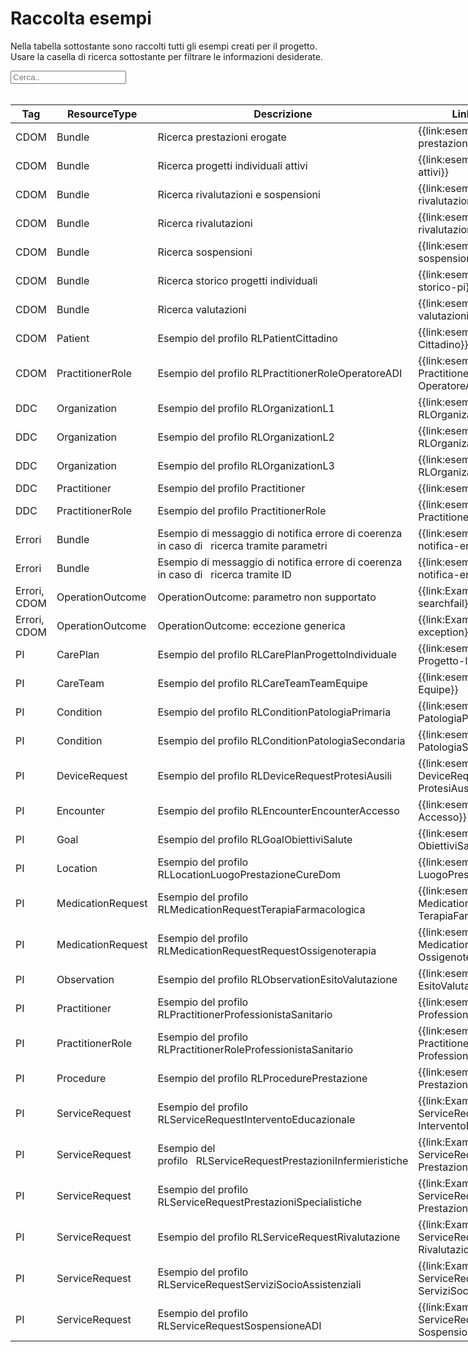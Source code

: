 <html>
  <head>
    <script src="https://ajax.googleapis.com/ajax/libs/jquery/3.6.0/jquery.min.js"></script>
    <script>
      $(document).ready(function () {
        $("#myInput").on("keyup", function () {
          var value = $(this).val().toLowerCase();
          $("#myTable tr").filter(function () {
            $(this).toggle($(this).text().toLowerCase().indexOf(value) > -1);
          });
        });
      });
    </script>
  </head>
  <body>
    <h1>Raccolta esempi</h1>
    <div>
      <p>
        Nella tabella sottostante sono raccolti tutti gli esempi creati per il progetto.
        <br />
        Usare la casella di ricerca sottostante per filtrare le informazioni
        desiderate.
      </p>
      <input id="myInput" type="text" placeholder="Cerca.." />
    </div>
    <br/>
    <table style="width: fit-content">
      <thead>
          <tr>
          <th>Tag</th>
          <th>ResourceType</th>
          <th>Descrizione</th>
          <th>Link Simplifier</th>
          </tr>
      </thead>
      <tbody id="myTable">
          <tr>
          <td>CDOM</td>
          <td>Bundle</td>
          <td>Ricerca prestazioni erogate</td>
          <td>{{link:esempio-ricerca-prestazioni-erogate}}</td>
          </tr>
          <tr>
          <td>CDOM</td>
          <td>Bundle</td>
          <td>Ricerca progetti individuali attivi</td>
          <td>{{link:esempio-ricerca-pi-attivi}}</td>
          </tr>
          <tr>
          <td>CDOM</td>
          <td>Bundle</td>
          <td>Ricerca rivalutazioni e sospensioni</td>
          <td>{{link:esempio-ricerca-rivalutazioni-sospensioni}}</td>
          </tr>
          <tr>
          <td>CDOM</td>
          <td>Bundle</td>
          <td>Ricerca rivalutazioni</td>
          <td>{{link:esempio-ricerca-rivalutazioni}}</td>
          </tr>
          <tr>
          <td>CDOM</td>
          <td>Bundle</td>
          <td>Ricerca sospensioni</td>
          <td>{{link:esempio-ricerca-sospensione}}</td>
          </tr>
          <tr>
          <td>CDOM</td>
          <td>Bundle</td>
          <td>Ricerca storico progetti individuali</td>
          <td>{{link:esempio-ricerca-storico-pi}}</td>
          </tr>
          <tr>
          <td>CDOM</td>
          <td>Bundle</td>
          <td>Ricerca valutazioni</td>
          <td>{{link:esempio-ricerca-valutazioni}}</td>
          </tr>
          <tr>
          <td>CDOM</td>
          <td>Patient</td>
          <td>Esempio del profilo RLPatientCittadino</td>
          <td>{{link:esempio-Patient-Cittadino}}</td>
          </tr>
          <tr>
          <td>CDOM</td>
          <td>PractitionerRole</td>
          <td>Esempio del profilo RLPractitionerRoleOperatoreADI</td>
          <td>{{link:esempio-PractitionerRole-OperatoreADI}}</td>
          </tr>
          <tr>
          <td>DDC</td>
          <td>Organization</td>
          <td>Esempio del profilo RLOrganizationL1</td>
          <td>{{link:esempio-RLOrganizationL1}}</td>
          </tr>
          <tr>
          <td>DDC</td>
          <td>Organization</td>
          <td>Esempio del profilo RLOrganizationL2</td>
          <td>{{link:esempio-RLOrganizationL2}}</td>
          </tr>
          <tr>
          <td>DDC</td>
          <td>Organization</td>
          <td>Esempio del profilo RLOrganizationL3</td>
          <td>{{link:esempio-RLOrganizationL3}}</td>
          </tr>
          <tr>
          <td>DDC</td>
          <td>Practitioner</td>
          <td>Esempio del profilo Practitioner</td>
          <td>{{link:esempio-Practitioner}}</td>
          </tr>
          <tr>
          <td>DDC</td>
          <td>PractitionerRole</td>
          <td>Esempio del profilo PractitionerRole</td>
          <td>{{link:esempio-PractitionerRole}}</td>
          </tr>
          <tr>
          <td>Errori</td>
          <td>Bundle</td>
          <td>
              Esempio di messaggio di notifica errore di coerenza in caso
              di&nbsp;&nbsp;&nbsp;ricerca tramite parametri
          </td>
          <td>{{link:esempio-bundle-notifica-errori-bundle}}</td>
          </tr>
          <tr>
          <td>Errori</td>
          <td>Bundle</td>
          <td>
              Esempio di messaggio di notifica errore di coerenza in caso
              di&nbsp;&nbsp;&nbsp;ricerca tramite ID
          </td>
          <td>{{link:esempio-bundle-notifica-errori-resource}}</td>
          </tr>
          <tr>
          <td>Errori, CDOM</td>
          <td>OperationOutcome</td>
          <td>OperationOutcome: parametro non supportato</td>
          <td>{{link:Examples-Example-searchfail}}</td>
          </tr>
          <tr>
          <td>Errori, CDOM</td>
          <td>OperationOutcome</td>
          <td>OperationOutcome: eccezione generica</td>
          <td>{{link:Examples-Example-exception}}</td>
          </tr>
          <tr>
          <td>PI</td>
          <td>CarePlan</td>
          <td>Esempio del profilo RLCarePlanProgettoIndividuale</td>
          <td>{{link:esempio-CarePlan-Progetto-Individuale}}</td>
          </tr>
          <tr>
          <td>PI</td>
          <td>CareTeam</td>
          <td>Esempio del profilo RLCareTeamTeamEquipe</td>
          <td>{{link:esempio-CareTeam-Equipe}}</td>
          </tr>
          <tr>
          <td>PI</td>
          <td>Condition</td>
          <td>Esempio del profilo RLConditionPatologiaPrimaria</td>
          <td>{{link:esempio-Condition-PatologiaPrimaria}}</td>
          </tr>
          <tr>
          <td>PI</td>
          <td>Condition</td>
          <td>Esempio del profilo RLConditionPatologiaSecondaria</td>
          <td>{{link:esempio-Condition-PatologiaSecondaria}}</td>
          </tr>
          <tr>
          <td>PI</td>
          <td>DeviceRequest</td>
          <td>Esempio del profilo RLDeviceRequestProtesiAusili</td>
          <td>{{link:esempio-DeviceRequest-ProtesiAusili}}</td>
          </tr>
          <tr>
          <td>PI</td>
          <td>Encounter</td>
          <td>Esempio del profilo RLEncounterEncounterAccesso</td>
          <td>{{link:esempio-Encounter-Accesso}}</td>
          </tr>
          <tr>
          <td>PI</td>
          <td>Goal</td>
          <td>Esempio del profilo RLGoalObiettiviSalute</td>
          <td>{{link:esempio-Goal-ObiettiviSalute}}</td>
          </tr>
          <tr>
          <td>PI</td>
          <td>Location</td>
          <td>Esempio del profilo RLLocationLuogoPrestazioneCureDom</td>
          <td>{{link:esempio-Location-LuogoPrestazioneCureDom}}</td>
          </tr>
          <tr>
          <td>PI</td>
          <td>MedicationRequest</td>
          <td>Esempio del profilo RLMedicationRequestTerapiaFarmacologica</td>
          <td>{{link:esempio-MedicationRequest-TerapiaFarmacologica}}</td>
          </tr>
          <tr>
          <td>PI</td>
          <td>MedicationRequest</td>
          <td>Esempio del profilo RLMedicationRequestRequestOssigenoterapia</td>
          <td>{{link:esempio-MedicationRequest-Ossigenoterapia}}</td>
          </tr>
          <tr>
          <td>PI</td>
          <td>Observation</td>
          <td>Esempio del profilo RLObservationEsitoValutazione</td>
          <td>{{link:esempio-Observation-EsitoValutazione}}</td>
          </tr>
          <tr>
          <td>PI</td>
          <td>Practitioner</td>
          <td>Esempio del profilo RLPractitionerProfessionistaSanitario</td>
          <td>{{link:esempio-Practitioner-ProfessionistaSanitario}}</td>
          </tr>
          <tr>
          <td>PI</td>
          <td>PractitionerRole</td>
          <td>Esempio del profilo RLPractitionerRoleProfessionistaSanitario</td>
          <td>{{link:esempio-PractitionerRole-ProfessionistaSanitario}}</td>
          </tr>
          <tr>
          <td>PI</td>
          <td>Procedure</td>
          <td>Esempio del profilo RLProcedurePrestazione</td>
          <td>{{link:esempio-Procedure-Prestazione}}</td>
          </tr>
          <tr>
          <td>PI</td>
          <td>ServiceRequest</td>
          <td>Esempio del profilo RLServiceRequestInterventoEducazionale</td>
          <td>{{link:Examples-Example-ServiceRequest-InterventoEducazionale}}</td>
          </tr>
          <tr>
          <td>PI</td>
          <td>ServiceRequest</td>
          <td>
              Esempio del
              profilo&nbsp;&nbsp;&nbsp;RLServiceRequestPrestazioniInfermieristiche
          </td>
          <td>
              {{link:Examples-Example-ServiceRequest-PrestazioniInfermieristiche}}
          </td>
          </tr>
          <tr>
          <td>PI</td>
          <td>ServiceRequest</td>
          <td>Esempio del profilo RLServiceRequestPrestazioniSpecialistiche</td>
          <td>
              {{link:Examples-Example-ServiceRequest-PrestazioniSpecialistiche}}
          </td>
          </tr>
          <tr>
          <td>PI</td>
          <td>ServiceRequest</td>
          <td>Esempio del profilo RLServiceRequestRivalutazione</td>
          <td>{{link:Examples-Example-ServiceRequest-Rivalutazione}}</td>
          </tr>
          <tr>
          <td>PI</td>
          <td>ServiceRequest</td>
          <td>Esempio del profilo RLServiceRequestServiziSocioAssistenziali</td>
          <td>
              {{link:Examples-Example-ServiceRequest-ServiziSocioAssistenziali}}
          </td>
          </tr>
          <tr>
          <td>PI</td>
          <td>ServiceRequest</td>
          <td>Esempio del profilo RLServiceRequestSospensioneADI</td>
          <td>{{link:Examples-Example-ServiceRequest-SospensioneADI}}</td>
          </tr>
      </tbody>
    </table>
  </body>
</html>







